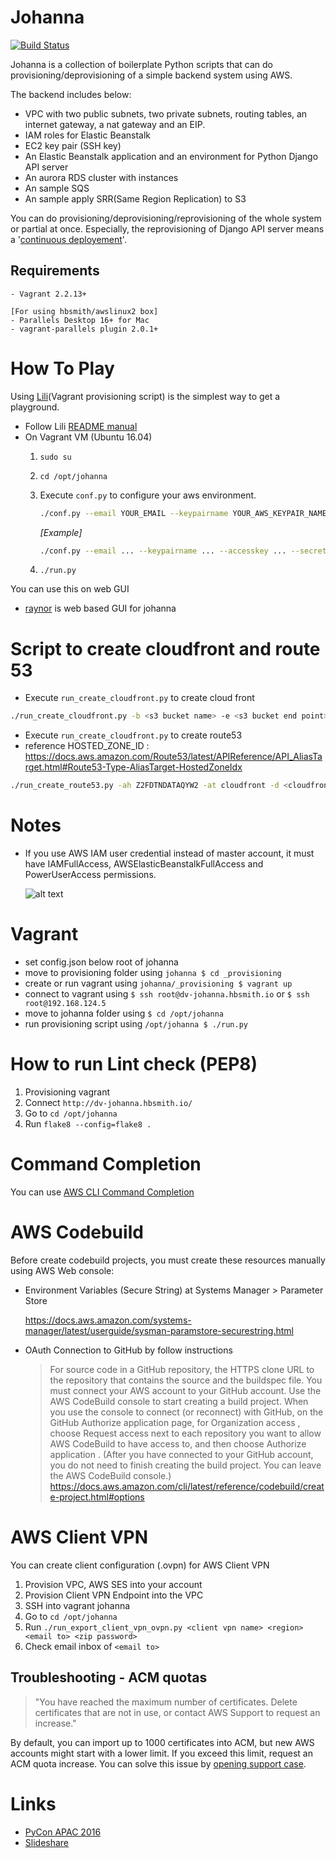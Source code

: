 # Johanna

[![Build Status](https://codebuild.ap-northeast-2.amazonaws.com/badges?uuid=eyJlbmNyeXB0ZWREYXRhIjoiZ1BqQzAxWTF6ZEV3TmJyWWtVQ1lpOEpYTkFxMEh5amNRd3U3bnp2anpiQXhtQm8wSTJLZFYxRndSYVhJc0VCRFdKNG1mMWtaUFpqWlB1d1JEdHlUU1hvPSIsIml2UGFyYW1ldGVyU3BlYyI6InArbTJQTHh6Y08yalMwZmMiLCJtYXRlcmlhbFNldFNlcmlhbCI6MX0%3D&branch=master)](https://ap-northeast-2.console.aws.amazon.com/codesuite/codebuild/projects/build_test_johanna/history)

Johanna is a collection of boilerplate Python scripts that can do provisioning/deprovisioning of a simple backend system using AWS.

The backend includes below:
- VPC with two public subnets, two private subnets, routing tables, an internet gateway, a nat gateway and an EIP.
- IAM roles for Elastic Beanstalk
- EC2 key pair (SSH key)
- An Elastic Beanstalk application and an environment for Python Django API server
- An aurora RDS cluster with instances
- An sample SQS
- An sample apply SRR(Same Region Replication) to S3  

You can do provisioning/deprovisioning/reprovisioning of the whole system or partial at once. Especially, the reprovisioning of Django API server means a '[continuous deployement](https://en.wikipedia.org/wiki/Continuous_delivery#Relationship_to_continuous_deployment)'.

## Requirements
```
- Vagrant 2.2.13+

[For using hbsmith/awslinux2 box] 
- Parallels Desktop 16+ for Mac 
- vagrant-parallels plugin 2.0.1+
```

# How To Play

Using [Lili](https://github.com/HardBoiledSmith/lili)(Vagrant provisioning script) is the simplest way to get a playground.

- Follow Lili [README manual](https://github.com/addnull/lili/blob/master/README.md)
- On Vagrant VM (Ubuntu 16.04)
  1. `sudo su`

  2. `cd /opt/johanna`

  3. Execute `conf.py` to configure your aws environment.

     ```bash
     ./conf.py --email YOUR_EMAIL --keypairname YOUR_AWS_KEYPAIR_NAME --accesskey YOUR_AWS_ACCESSKEY --secretkey YOUR_AWS_SECRETKEY --region AWS_REGION_NAME --az1 AVAILABILITY_ZONE_1 --az2 AVAILABILITY_ZONE_2 --template TEMPLATE_GIT_URL --user DB_USER --pw DB_PASSWORD
     ```

     *[Example]*

     ```bash
     ./conf.py --email ... --keypairname ... --accesskey ... --secretkey ... --region ap-northeast-2 --az1 ap-northeast-2a --az2 ap-northeast-2c --template git@github.com:HardBoiledSmith/kerrigan.git --user db-user --pw db-password
     ```

  4. `./run.py`

You can use this on web GUI

* [raynor](https://github.com/HardBoiledSmith/raynor) is web based GUI for johanna

# Script to create cloudfront and route 53
- Execute `run_create_cloudfront.py` to create cloud front
```bash
./run_create_cloudfront.py -b <s3 bucket name> -e <s3 bucket end point> -a <acm-arn> -c <cname> -f
```
- Execute `run_create_cloudfront.py` to create route53
- reference HOSTED_ZONE_ID : https://docs.aws.amazon.com/Route53/latest/APIReference/API_AliasTarget.html#Route53-Type-AliasTarget-HostedZoneIdx
```bash
./run_create_route53.py -ah Z2FDTNDATAQYW2 -at cloudfront -d <cloudfront domain name> -hn hbsmith.io -n <domain> -r A -f
```

# Notes

* If you use AWS IAM user credential instead of master account, it must have IAMFullAccess, AWSElasticBeanstalkFullAccess and PowerUserAccess permissions.

	![alt text](https://github.com/HardBoiledSmith/johanna/raw/master/docs/images/iam_user_permissions.png "IAM user permissions")

# Vagrant

- set config.json below root of johanna
- move to provisioning folder using `johanna $ cd _provisioning`
- create or run vagrant using `johanna/_provisioning $ vagrant up`
- connect to vagrant using `$ ssh root@dv-johanna.hbsmith.io` or `$ ssh root@192.168.124.5` 
- move to johanna folder using  `$ cd /opt/johanna`
- run provisioning script using `/opt/johanna $ ./run.py`

# How to run Lint check (PEP8)

1. Provisioning vagrant
1. Connect `http://dv-johanna.hbsmith.io/`
1. Go to `cd /opt/johanna`
1. Run `flake8 --config=flake8 .`

# Command Completion

You can use [AWS CLI Command Completion](https://docs.aws.amazon.com/cli/latest/userguide/cli-configure-completion.html)

# AWS Codebuild

Before create codebuild projects, you must create these resources manually using AWS Web console:

- Environment Variables (Secure String) at Systems Manager > Parameter Store

  https://docs.aws.amazon.com/systems-manager/latest/userguide/sysman-paramstore-securestring.html

- OAuth Connection to GitHub by follow instructions

  > For source code in a GitHub repository, the HTTPS clone URL to the repository that contains the source and the buildspec file. You must connect your AWS account to your GitHub account. Use the AWS CodeBuild console to start creating a build project. When you use the console to connect (or reconnect) with GitHub, on the GitHub Authorize application page, for Organization access , choose Request access next to each repository you want to allow AWS CodeBuild to have access to, and then choose Authorize application . (After you have connected to your GitHub account, you do not need to finish creating the build project. You can leave the AWS CodeBuild console.)    
  > https://docs.aws.amazon.com/cli/latest/reference/codebuild/create-project.html#options

# AWS Client VPN

You can create client configuration (.ovpn) for AWS Client VPN

1. Provision VPC, AWS SES into your account
1. Provision Client VPN Endpoint into the VPC
1. SSH into vagrant johanna
1. Go to `cd /opt/johanna`
1. Run `./run_export_client_vpn_ovpn.py <client vpn name> <region> <email to> <zip password>`
1. Check email inbox of `<email to>`


## Troubleshooting - ACM quotas
> "You have reached the maximum number of certificates. Delete certificates that are not in use, or contact AWS Support to request an increase."

By default, you can import up to 1000 certificates into ACM, but new AWS accounts might start with a lower limit. If you exceed this limit, request an ACM quota increase. You can solve this issue by [opening support case](https://docs.aws.amazon.com/acm/latest/userguide/acm-limits.html).



# Links

* [PyCon APAC 2016](https://www.pycon.kr/2016apac/program/15)
* [Slideshare](http://www.slideshare.net/addnull/daily-continuous-deployment-custom-cli-aws-elastic-beanstalk-64946800)
